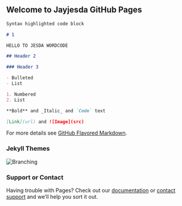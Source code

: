 ## Welcome to Jayjesda GitHub Pages


```markdown
Syntax highlighted code block

# 1

HELLO TO JESDA WORDCODE

## Header 2

### Header 3

- Bulleted
- List

1. Numbered
2. List

**Bold** and _Italic_ and `Code` text

[Link](url) and ![Image](src)
```

For more details see [GitHub Flavored Markdown](https://guides.github.com/features/mastering-markdown/).

### Jekyll Themes

<img src="https://s.isanook.com/ca/0/ui/279/1396205/download20190701165129_1562561119.jpg" alt="Branching">

### Support or Contact

Having trouble with Pages? Check out our [documentation](https://docs.github.com/categories/github-pages-basics/) or [contact support](https://support.github.com/contact) and we’ll help you sort it out.
